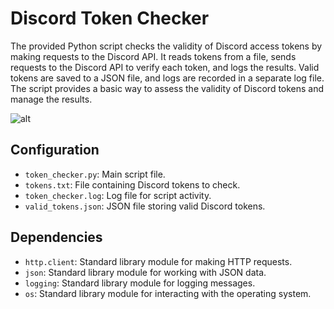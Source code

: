 # Discord Token Checker

The provided Python script checks the validity of Discord access tokens by making requests to the Discord API. It reads tokens from a file, sends requests to the Discord API to verify each token, and logs the results. Valid tokens are saved to a JSON file, and logs are recorded in a separate log file. The script provides a basic way to assess the validity of Discord tokens and manage the results.

![alt](https://cdn.discordapp.com/attachments/1137109705139957880/1190924861539893278/discord-mark-blue.png?ex=65a39235&is=65911d35&hm=42b02394ae0d9f8aa2a8ca8651a4287ea757ea15c2194a2cab479313c54ab9cd&)
## Configuration

- `token_checker.py`: Main script file.
- `tokens.txt`: File containing Discord tokens to check.
- `token_checker.log`: Log file for script activity.
- `valid_tokens.json`: JSON file storing valid Discord tokens.

## Dependencies

- `http.client`: Standard library module for making HTTP requests.
- `json`: Standard library module for working with JSON data.
- `logging`: Standard library module for logging messages.
- `os`: Standard library module for interacting with the operating system.

